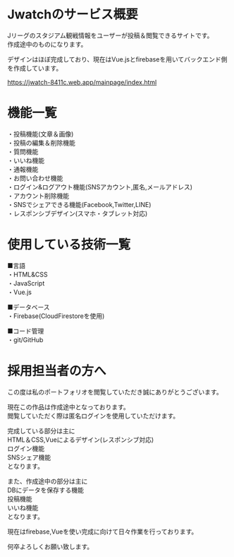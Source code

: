 # Jwatchのサービス概要
Jリーグのスタジアム観戦情報をユーザーが投稿＆閲覧できるサイトです。<br>
作成途中のものになります。<br>

デザインはほぼ完成しており、現在はVue.jsとfirebaseを用いてバックエンド側を作成しています。<br>

https://jwatch-8411c.web.app/mainpage/index.html
# 機能一覧

・投稿機能(文章＆画像)<br>
・投稿の編集＆削除機能<br>
・質問機能<br>
・いいね機能<br>
・通報機能<br>
・お問い合わせ機能<br>
・ログイン&ログアウト機能(SNSアカウント,匿名,メールアドレス)<br>
・アカウント削除機能<br>
・SNSでシェアできる機能(Facebook,Twitter,LINE)<br>
・レスポンシブデザイン(スマホ・タブレット対応)<br>

# 使用している技術一覧
■言語<br>
・HTML&CSS<br>
・JavaScript<br>
・Vue.js<br>

■データベース<br>
・Firebase(CloudFirestoreを使用)<br>

■コード管理<br>
・git/GitHub

# 採用担当者の方へ
この度は私のポートフォリオを閲覧していただき誠にありがとうございます。<br>

現在この作品は作成途中となっております。<br>
閲覧していただく際は匿名ログインを使用していただけます。<br>

完成している部分は主に<br>
HTML＆CSS,Vueによるデザイン(レスポンシブ対応)<br>
ログイン機能<br>
SNSシェア機能<br>
となります。<br>

また、作成途中の部分は主に<br>
DBにデータを保存する機能<br>
投稿機能<br>
いいね機能<br>
となります。<br>

現在はfirebase,Vueを使い完成に向けて日々作業を行っております。<br>

何卒よろしくお願い致します。

